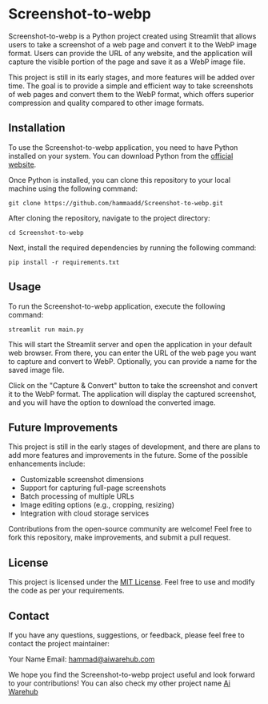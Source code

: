 # Screenshot-to-webp

Screenshot-to-webp is a Python project created using Streamlit that allows users to take a screenshot of a web page and convert it to the WebP image format. Users can provide the URL of any website, and the application will capture the visible portion of the page and save it as a WebP image file.

This project is still in its early stages, and more features will be added over time. The goal is to provide a simple and efficient way to take screenshots of web pages and convert them to the WebP format, which offers superior compression and quality compared to other image formats.

## Installation

To use the Screenshot-to-webp application, you need to have Python installed on your system. You can download Python from the [official website](https://www.python.org/downloads/).

Once Python is installed, you can clone this repository to your local machine using the following command:

```shell
git clone https://github.com/hammaadd/Screenshot-to-webp.git
```

After cloning the repository, navigate to the project directory:

```shell
cd Screenshot-to-webp
```

Next, install the required dependencies by running the following command:

```shell
pip install -r requirements.txt
```

## Usage

To run the Screenshot-to-webp application, execute the following command:

```shell
streamlit run main.py
```

This will start the Streamlit server and open the application in your default web browser. From there, you can enter the URL of the web page you want to capture and convert to WebP. Optionally, you can provide a name for the saved image file.

Click on the "Capture & Convert" button to take the screenshot and convert it to the WebP format. The application will display the captured screenshot, and you will have the option to download the converted image.

## Future Improvements

This project is still in the early stages of development, and there are plans to add more features and improvements in the future. Some of the possible enhancements include:

- Customizable screenshot dimensions
- Support for capturing full-page screenshots
- Batch processing of multiple URLs
- Image editing options (e.g., cropping, resizing)
- Integration with cloud storage services

Contributions from the open-source community are welcome! Feel free to fork this repository, make improvements, and submit a pull request.

## License

This project is licensed under the [MIT License](LICENSE). Feel free to use and modify the code as per your requirements.

## Contact

If you have any questions, suggestions, or feedback, please feel free to contact the project maintainer:

Your Name
Email: hammad@aiwarehub.com

We hope you find the Screenshot-to-webp project useful and look forward to your contributions!
You can also check my other project name [Ai Warehub](https://www/aiwarehub.com) 
